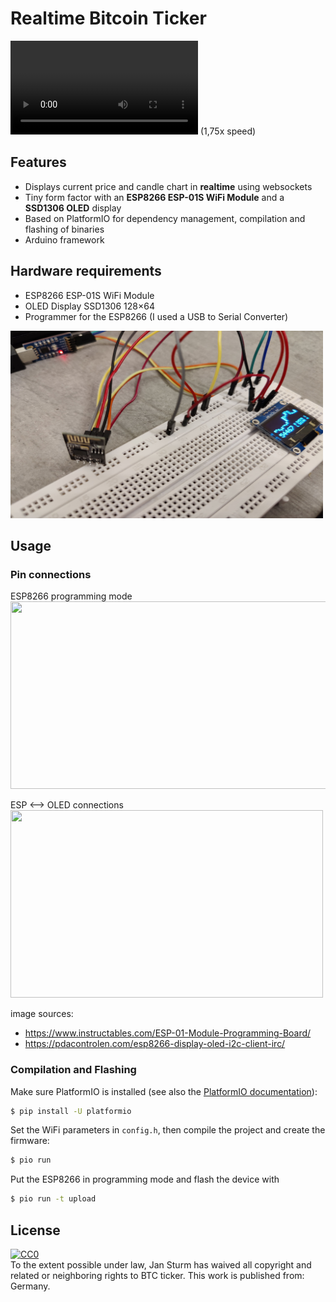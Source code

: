 # Realtime Bitcoin Ticker


![](demo.mp4)
(1,75x speed)

## Features
- Displays current price and candle chart in **realtime** using websockets
- Tiny form factor with an **ESP8266 ESP-01S WiFi Module** and a **SSD1306 OLED** display
- Based on PlatformIO for dependency management, compilation and flashing of binaries
- Arduino framework


## Hardware requirements
- ESP8266 ESP-01S WiFi Module
- OLED Display SSD1306 128×64
- Programmer for the ESP8266 (I used a USB to Serial Converter)

<img src="dev_setup.jpg" width="500" height="300">

## Usage

### Pin connections
ESP8266 programming mode
<img src="https://content.instructables.com/ORIG/F35/436R/JQMOG3VK/F35436RJQMOG3VK.png" width="800" height="300">

ESP <--> OLED connections
<img src="https://2.bp.blogspot.com/-Vn_AjEvGujc/VyVjNw87AoI/AAAAAAAAAuU/1TB-xEz7KXsOKrQFRbpJBVZURAmVcBy-QCKgB/s1600/Conexion%2BESP8266%2B%2BOled%2Bdisplay.jpg" width="500" height="300">


image sources:
 - https://www.instructables.com/ESP-01-Module-Programming-Board/
 - https://pdacontrolen.com/esp8266-display-oled-i2c-client-irc/
### Compilation and Flashing

Make sure PlatformIO is installed (see also the [PlatformIO documentation](https://docs.platformio.org/en/latest/core/installation.html)):
```bash
$ pip install -U platformio
```
Set the WiFi parameters in `config.h`, then compile the project and create the firmware:
```bash
$ pio run
```
Put the ESP8266 in programming mode and flash the device with
```bash
$ pio run -t upload
```

## License
<p xmlns:dct="http://purl.org/dc/terms/" xmlns:vcard="http://www.w3.org/2001/vcard-rdf/3.0#">
  <a rel="license"
     href="http://creativecommons.org/publicdomain/zero/1.0/">
    <img src="https://licensebuttons.net/p/zero/1.0/88x31.png" style="border-style: none;" alt="CC0" />
  </a>
  <br />
  To the extent possible under law,
  <span resource="[_:publisher]" rel="dct:publisher">
    <span property="dct:title">Jan Sturm</span></span>
  has waived all copyright and related or neighboring rights to
  <span property="dct:title">BTC ticker</span>.
This work is published from:
<span property="vcard:Country" datatype="dct:ISO3166"
      content="DE" about="[_:publisher]">
  Germany</span>.
</p>
